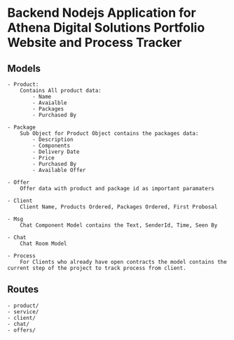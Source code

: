 # Backend Nodejs Application for Athena Digital Solutions Portfolio Website and Process Tracker

## Models

    - Product:
        Contains All product data: 
            - Name
            - Avaialble
            - Packages
            - Purchased By
  
    - Package
        Sub Object for Product Object contains the packages data:
            - Description
            - Components
            - Delivery Date
            - Price
            - Purchased By
            - Available Offer

    - Offer
        Offer data with product and package id as important paramaters

    - Client
        Client Name, Products Ordered, Packages Ordered, First Probosal

    - Msg
        Chat Component Model contains the Text, SenderId, Time, Seen By

    - Chat
        Chat Room Model

    - Process
        For Clients who already have open contracts the model contains the current step of the project to track process from client.


## Routes
    - product/
    - service/
    - client/
    - chat/
    - offers/